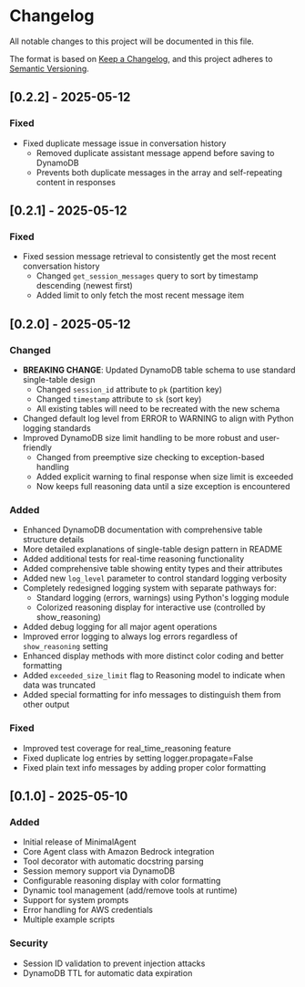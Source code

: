 # Changelog

All notable changes to this project will be documented in this file.

The format is based on [Keep a Changelog](https://keepachangelog.com/en/1.0.0/),
and this project adheres to [Semantic Versioning](https://semver.org/spec/v2.0.0.html).

## [0.2.2] - 2025-05-12

### Fixed

- Fixed duplicate message issue in conversation history
  - Removed duplicate assistant message append before saving to DynamoDB
  - Prevents both duplicate messages in the array and self-repeating content in responses

## [0.2.1] - 2025-05-12

### Fixed

- Fixed session message retrieval to consistently get the most recent conversation history
  - Changed `get_session_messages` query to sort by timestamp descending (newest first)
  - Added limit to only fetch the most recent message item

## [0.2.0] - 2025-05-12

### Changed

- **BREAKING CHANGE**: Updated DynamoDB table schema to use standard single-table design
  - Changed `session_id` attribute to `pk` (partition key)
  - Changed `timestamp` attribute to `sk` (sort key)
  - All existing tables will need to be recreated with the new schema
- Changed default log level from ERROR to WARNING to align with Python logging standards
- Improved DynamoDB size limit handling to be more robust and user-friendly
  - Changed from preemptive size checking to exception-based handling
  - Added explicit warning to final response when size limit is exceeded
  - Now keeps full reasoning data until a size exception is encountered

### Added

- Enhanced DynamoDB documentation with comprehensive table structure details
- More detailed explanations of single-table design pattern in README
- Added additional tests for real-time reasoning functionality
- Added comprehensive table showing entity types and their attributes
- Added new `log_level` parameter to control standard logging verbosity
- Completely redesigned logging system with separate pathways for:
  - Standard logging (errors, warnings) using Python's logging module
  - Colorized reasoning display for interactive use (controlled by show_reasoning)
- Added debug logging for all major agent operations
- Improved error logging to always log errors regardless of `show_reasoning` setting
- Enhanced display methods with more distinct color coding and better formatting
- Added `exceeded_size_limit` flag to Reasoning model to indicate when data was truncated
- Added special formatting for info messages to distinguish them from other output

### Fixed

- Improved test coverage for real_time_reasoning feature
- Fixed duplicate log entries by setting logger.propagate=False
- Fixed plain text info messages by adding proper color formatting

## [0.1.0] - 2025-05-10

### Added

- Initial release of MinimalAgent
- Core Agent class with Amazon Bedrock integration
- Tool decorator with automatic docstring parsing
- Session memory support via DynamoDB
- Configurable reasoning display with color formatting
- Dynamic tool management (add/remove tools at runtime)
- Support for system prompts
- Error handling for AWS credentials
- Multiple example scripts

### Security

- Session ID validation to prevent injection attacks
- DynamoDB TTL for automatic data expiration
